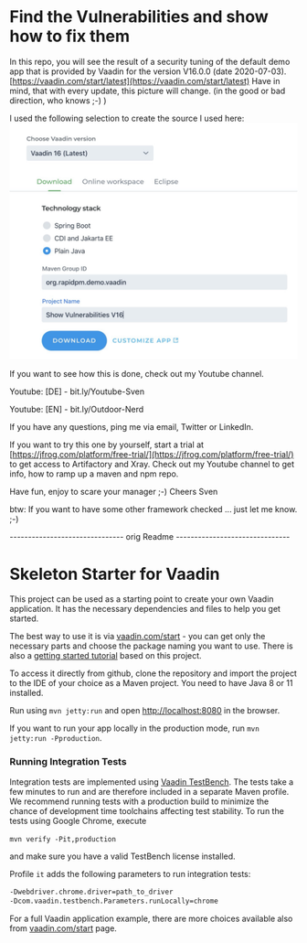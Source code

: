 # Find the Vulnerabilities and show how to fix them
In this repo, you will see the result of a security tuning of the default demo app
that is provided by Vaadin for the version V16.0.0 (date 2020-07-03). 
[https://vaadin.com/start/latest](https://vaadin.com/start/latest)
Have in mind, that with every update, this picture will change. (in the good or bad direction, who knows ;-) )

I used the following selection to create the source I used here:
![./_doc/VaadinWizard.jpg](./_doc/VaadinWizard.jpg)

If you want to see how this is done, check out my Youtube channel.

Youtube: [DE] - bit.ly/Youtube-Sven 

Youtube: [EN] - bit.ly/Outdoor-Nerd


If you have any questions, ping me via email, Twitter or LinkedIn.

If you want to try this one by yourself, start a trial at [https://jfrog.com/platform/free-trial/](https://jfrog.com/platform/free-trial/)
to get access to Artifactory and Xray. 
Check out my Youtube channel to get info, how to ramp up a maven and npm repo.


Have fun, enjoy to scare your manager ;-)
Cheers Sven

btw: If you want to have some other framework checked ...  just let me know. ;-)


------------------------------- orig Readme -------------------------------
 
# Skeleton Starter for Vaadin

This project can be used as a starting point to create your own Vaadin application.
It has the necessary dependencies and files to help you get started.

The best way to use it is via [vaadin.com/start](https://vaadin.com/start) - you can get only the necessary parts and choose the package naming you want to use.
There is also a [getting started tutorial](https://vaadin.com/tutorials/getting-started-with-flow) based on this project.

To access it directly from github, clone the repository and import the project to the IDE of your choice as a Maven project. You need to have Java 8 or 11 installed.

Run using `mvn jetty:run` and open [http://localhost:8080](http://localhost:8080) in the browser.

If you want to run your app locally in the production mode, run `mvn jetty:run -Pproduction`.

### Running Integration Tests

Integration tests are implemented using [Vaadin TestBench](https://vaadin.com/testbench). The tests take a few minutes to run and are therefore included in a separate Maven profile. We recommend running tests with a production build to minimize the chance of development time toolchains affecting test stability. To run the tests using Google Chrome, execute

`mvn verify -Pit,production`

and make sure you have a valid TestBench license installed.

Profile `it` adds the following parameters to run integration tests:
```sh
-Dwebdriver.chrome.driver=path_to_driver
-Dcom.vaadin.testbench.Parameters.runLocally=chrome
```

For a full Vaadin application example, there are more choices available also from [vaadin.com/start](https://vaadin.com/start) page.

